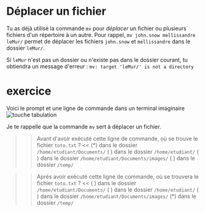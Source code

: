 # Déplacer un fichier

Tu as déjà utilisé la commande `mv` pour *déplacer* un fichier ou plusieurs fichiers d'un répertoire à un autre.
Pour rappel, `mv john.snow mellissandre leMur/` permet de déplacer les fichiers `john.snow` et `mellissandre` dans le dossier `leMur/`.

Si `leMur` n'est pas un dossier ou n'existe pas dans le dossier courant, tu obtiendra un message d'erreur :
`mv: target 'leMur/' is not a directory`



# exercice

Voici le prompt et une ligne de commande dans un terminal imaginaire
![touche tabulation](./assets/mv.png)

Je te rappelle que la commande `mv` sert à déplacer un fichier.

>> Avant d'avoir exécuté cette ligne de commande, où se trouve le fichier `toto.txt` ? <<
(*) dans le dossier `/home/etudiant/Documents/`
( ) dans le dossier `/home/etudiant/`
( ) dans le dossier `/home/etudiant/Documents/images/`
( ) dans le dossier `/temp/`


>> Après avoir exécuté cette ligne de commande, où se trouvera le fichier `toto.txt` ? <<
( ) dans le dossier `/home/etudiant/Documents/`
( ) dans le dossier `/home/etudiant/`
( ) dans le dossier `/home/etudiant/Documents/images/`
(*) dans le dossier `/temp/`
